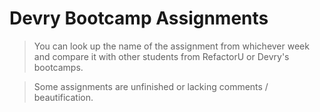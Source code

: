 # Devry Bootcamp Assignments

> You can look up the name of the assignment from whichever week and compare it with other students from RefactorU or Devry's bootcamps.

> Some assignments are unfinished or lacking comments / beautification.
